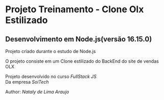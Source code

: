 # Projeto Treinamento - Clone Olx Estilizado

## Desenvolvimento em Node.js(versão 16.15.0)

Projeto criado durante o estudo de Node.js

O projeto consiste em um Clone estilizado do BackEnd do site de vendas OLX

Projeto desenvolvido no curso *FullStack JS*  
Da empresa _SoiTech_

Author: *Nataly de Lima Araujo*